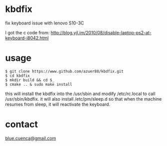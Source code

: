 # kbdfix
fix keyboard issue with lenovo S10-3C

I got the c code from: http://blog.yjl.im/2010/08/disable-laptop-ps2-at-keyboard-i8042.html

# usage
```
$ git clone https://www.github.com/azuer88/kbdfix.git
$ cd kbdfix
$ mkdir build && cd $_
$ cmake .. & sudo make install
```

this will install the kbdfix into the /usr/sbin and modify /etc/rc.local to call /usr/sbin/kbdfix.  it will also install /etc/pm/sleep.d so that when the machine resumes from sleep, it will reactivate the keyboard.

# contact
blue.cuenca@gmail.com

